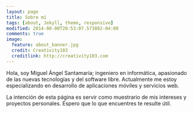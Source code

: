 ```yaml
---
layout: page
title: Sobre mí
tags: [about, Jekyll, theme, responsive]
modified: 2014-08-08T20:53:07.573882-04:00
comments: true
image:
  feature: about_banner.jpg
  credit: Creativity103
  creditlink: http://creativity103.com
---
```


Hola, soy Miguel Ángel Santamaría; ingeniero en informática, apasionado de las nuevas tecnologías y del software libre. Actualmente me estoy especializando en desarrollo de aplicaciones móviles y servicios web.

La intención de esta página es servir como muestrario de mis intereses y proyectos personales. Espero que lo que encuentres te resulte útil.
